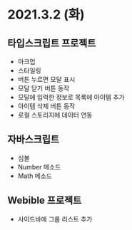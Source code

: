 # 2021.3.2 (화)

## 타입스크립트 프로젝트

- 마크업
- 스타일링
- 버튼 누르면 모달 표시
- 모달 닫기 버튼 동작
- 모달에 입력한 정보로 목록에 아이템 추가
- 아이템 삭제 버튼 동작
- 로컬 스토리지에 데이터 연동

## 자바스크립트

- 심볼
- Number 메소드
- Math 메소드

## Webible 프로젝트

- 사이드바에 그룹 리스트 추가
